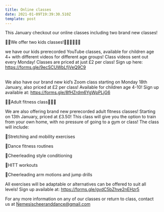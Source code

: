 ```yaml
---
title: Online classes
date: 2021-01-09T19:39:30.510Z
template: post
---
```

<!--StartFragment-->

This January checkout our online classes including two brand new classes!

👯‍♀️We offer two kids classes!🤸🏻‍♀️🏃🏽‍♀️

we have our kids prerecorded YouTube classes, available for children age 4+ with different videos for different age groups! Class videos sent out every Monday! Classes are priced at just £2 per class! Sign up here: <https://forms.gle/9ecSCUWbLfjVeQ9C9>

\
We also have our brand new kid’s Zoom class starting on Monday 18th January, also priced at £2 per class! Available for children age 4-10! Sign up available at: <https://forms.gle/8fHZrdm6YgWpPLjG6>

🏋️‍♀️Adult fitness class🏃🏽‍♀️

We are also offering brand new prerecorded adult fitness classes! Starting on 13th January, priced at £3.50! This class will give you the option to train from your own home, with no pressure of going to a gym or class! The class will include:

🌟Stretching and mobility exercises

🌟Dance fitness routines

🌟Cheerleading style conditioning

🌟HITT workouts

🌟Cheerleading arm motions and jump drills

All exercises will be adaptable or alternatives can be offered to suit all levels! Sign up available at: <https://forms.gle/gvdC5bZhve2nEHzr5>

For any more information on any of our classes or return to class, contact us at Nemesischeeranddance@gmail.com

<!--EndFragment-->